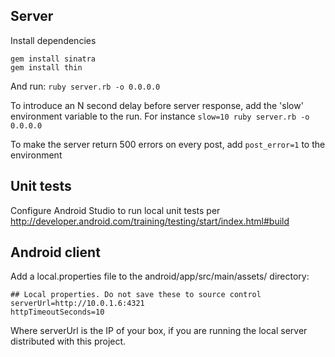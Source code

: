 ## Server

Install dependencies

```
gem install sinatra
gem install thin
```

And run: `ruby server.rb -o 0.0.0.0`

To introduce an N second delay before server response, add the 'slow' environment
variable to the run. For instance `slow=10 ruby server.rb -o 0.0.0.0`

To make the server return 500 errors on every post, add `post_error=1` to the environment

## Unit tests

Configure Android Studio to run local unit tests per http://developer.android.com/training/testing/start/index.html#build

## Android client

Add a local.properties file to the android/app/src/main/assets/ directory:
```
## Local properties. Do not save these to source control
serverUrl=http://10.0.1.6:4321
httpTimeoutSeconds=10
```
Where serverUrl is the IP of your box, if you are running the local server
distributed with this project.

